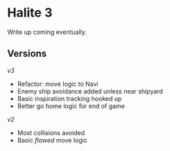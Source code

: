 # Halite 3
Write up coming eventually.

## Versions

*v3* 
* Refactor: move logic to Navi
* Enemy ship avoidance added unless near shipyard
* Basic inspiration tracking hooked up
* Better go home logic for end of game

*v2* 
* Most collisions avoided
* Basic _flawed_ move logic
